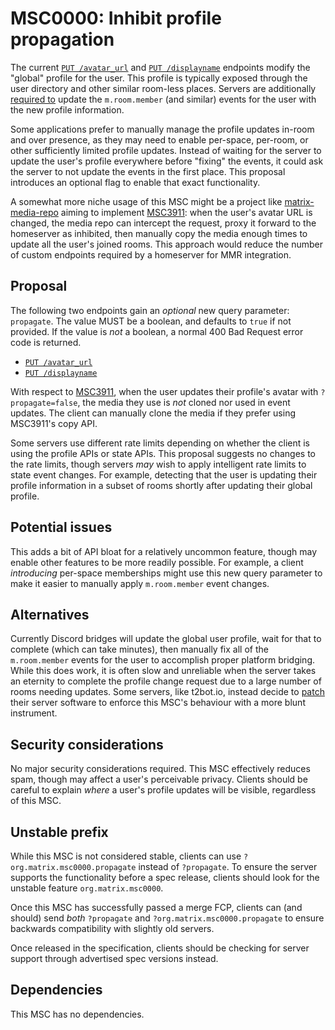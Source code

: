 # MSC0000: Inhibit profile propagation

The current [`PUT /avatar_url`](https://spec.matrix.org/v1.8/client-server-api/#put_matrixclientv3profileuseridavatar_url)
and [`PUT /displayname`](https://spec.matrix.org/v1.8/client-server-api/#put_matrixclientv3profileuseriddisplayname)
endpoints modify the "global" profile for the user. This profile is typically exposed through the
user directory and other similar room-less places. Servers are additionally
[required to](https://spec.matrix.org/v1.8/client-server-api/#events-on-change-of-profile-information)
update the `m.room.member` (and similar) events for the user with the new profile information.

Some applications prefer to manually manage the profile updates in-room and over presence, as they
may need to enable per-space, per-room, or other sufficiently limited profile updates. Instead of
waiting for the server to update the user's profile everywhere before "fixing" the events, it could
ask the server to not update the events in the first place. This proposal introduces an optional
flag to enable that exact functionality.

A somewhat more niche usage of this MSC might be a project like [matrix-media-repo](https://github.com/turt2live/matrix-media-repo)
aiming to implement [MSC3911](https://github.com/matrix-org/matrix-spec-proposals/pull/3911): when
the user's avatar URL is changed, the media repo can intercept the request, proxy it forward to the
homeserver as inhibited, then manually copy the media enough times to update all the user's joined
rooms. This approach would reduce the number of custom endpoints required by a homeserver for MMR
integration.

## Proposal

The following two endpoints gain an *optional* new query parameter: `propagate`. The value MUST be a
boolean, and defaults to `true` if not provided. If the value is *not* a boolean, a normal 400 Bad
Request error code is returned.

* [`PUT /avatar_url`](https://spec.matrix.org/v1.8/client-server-api/#put_matrixclientv3profileuseridavatar_url)
* [`PUT /displayname`](https://spec.matrix.org/v1.8/client-server-api/#put_matrixclientv3profileuseriddisplayname)

With respect to [MSC3911](https://github.com/matrix-org/matrix-spec-proposals/pull/3911), when the
user updates their profile's avatar with `?propagate=false`, the media they use is *not* cloned nor
used in event updates. The client can manually clone the media if they prefer using MSC3911's copy
API.

Some servers use different rate limits depending on whether the client is using the profile APIs or
state APIs. This proposal suggests no changes to the rate limits, though servers *may* wish to apply
intelligent rate limits to state event changes. For example, detecting that the user is updating their
profile information in a subset of rooms shortly after updating their global profile.

## Potential issues

This adds a bit of API bloat for a relatively uncommon feature, though may enable other features to
be more readily possible. For example, a client *introducing* per-space memberships might use this
new query parameter to make it easier to manually apply `m.room.member` event changes.

## Alternatives

Currently Discord bridges will update the global user profile, wait for that to complete (which can
take minutes), then manually fix all of the `m.room.member` events for the user to accomplish proper
platform bridging. While this does work, it is often slow and unreliable when the server takes an
eternity to complete the profile change request due to a large number of rooms needing updates. Some
servers, like t2bot.io, instead decide to [patch](https://github.com/t2bot/synapse/commit/049cacfc2d9e98fc602b85978c70363ce3c4f52f)
their server software to enforce this MSC's behaviour with a more blunt instrument.

## Security considerations

No major security considerations required. This MSC effectively reduces spam, though may affect a
user's perceivable privacy. Clients should be careful to explain *where* a user's profile updates
will be visible, regardless of this MSC.

## Unstable prefix

While this MSC is not considered stable, clients can use `?org.matrix.msc0000.propagate` instead of
`?propagate`. To ensure the server supports the functionality before a spec release, clients should
look for the unstable feature `org.matrix.msc0000`.

Once this MSC has successfully passed a merge FCP, clients can (and should) send *both* `?propagate`
and `?org.matrix.msc0000.propagate` to ensure backwards compatibility with slightly old servers.

Once released in the specification, clients should be checking for server support through advertised
spec versions instead.

## Dependencies

This MSC has no dependencies.
